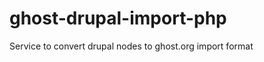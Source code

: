 ghost-drupal-import-php
=======================

Service to convert drupal nodes to ghost.org import format
